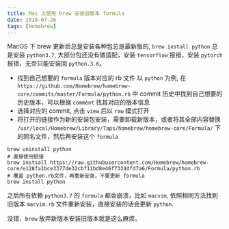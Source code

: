```yaml
---
title: Mac 上使用 brew 安装旧版本 formula
date: 2018-07-26
tags: [Homebrew]
---
```


MacOS 下 brew 更新后总是安装各种包总是最新版的, `brew install python` 总是安装 `python3.7`, 大部分包还没有做适配，安装 `tensorflow` 报错，安装 `pytorch` 报错，无奈只能安装回 `python.3.6`。

- 找到自己想要的 `formula` 版本对应的 rb 文件
  以 `python` 为例, 在
  `https://github.com/Homebrew/homebrew-core/commits/master/Formula/python.rb`
  中 commit 历史中找到自己想要的历史版本，可以根据 `comment` 找其对应的版本信息
- 选择对应的 commit, 点击 `view` 后以 `raw` 模式打开
- 将打开的链接作为新的安装包安装，需要卸载新版本，或者将其全部内容替换 `/usr/local/Homebrew/Library/Taps/homebrew/homebrew-core/Formula/` 下的同名文件，然后再安装这个 `formula`

```shell
brew uninstall python
# 直接使用链接
brew instsall https://raw.githubusercontent.com/Homebrew/homebrew-core/e128fa1bce3377de32cbf11bd8e46f7334dfd7a6/Formula/python.rb
# 覆盖 python.rb文件，再重新安装，不要更新 formula
brew install python
```

之后所有依赖 `python3.7` 的 `formula` 都会崩溃，比如 `macvim`, 依照相同方法找到旧版本 `macvim.rb` 文件重新安装，直接安装的话会更新 `python`.

没错，`brew` 放弃新版本安装旧版本就是这么麻烦。
